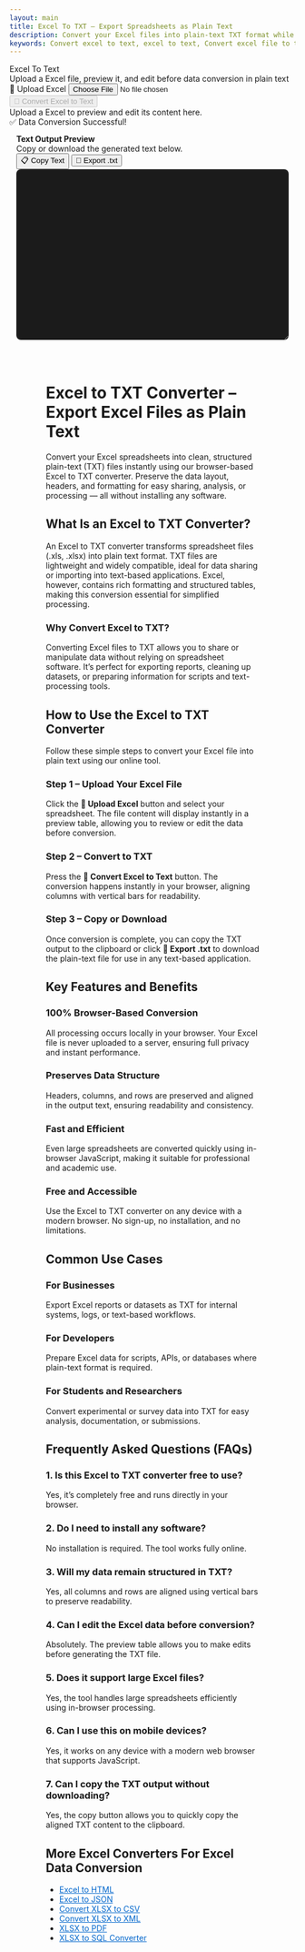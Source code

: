 ```yaml
---
layout: main
title: Excel To TXT – Export Spreadsheets as Plain Text
description: Convert your Excel files into plain-text TXT format while preserving data structure. Fast, browser-based, and secure data conversion.
keywords: Convert excel to text, excel to text, Convert excel file to text, Convert excel to text file, Convert excel file to text file, excel to text converter
---
```

<script src="https://cdnjs.cloudflare.com/ajax/libs/xlsx/0.18.5/xlsx.full.min.js"></script>
<div class="csvx-container">
  <div class="csvx-panel" id="csvPanelText">
    <div class="panel-header">
      <div>
        <div class="title">Excel To Text</div>
        <div class="small">Upload a Excel file, preview it, and edit before data conversion in plain text</div>
      </div>
      <div class="controls">
        <label class="csvx-btn" id="uploadBtnText" title="Upload Excel">
          📂 Upload Excel
          <input id="fileInputText" type="file" accept=".xls, .xlsx">
        </label>
        <button class="csvx-btn primary" id="convertBtnText" disabled title="Convert Excel to Text">🔄 Convert Excel to Text</button>
      </div>
    </div>
    <div id="csvPreviewText" class="csvx-preview" contenteditable>
      <div class="small" id="placeholderText">Upload a Excel to preview and edit its content here.</div>
    </div>
    <div id="toastText" class="csvx-toast">✅ Data Conversion Successful!</div>
  </div>
</div>

<div class="csvx-container">  
  <div id="textPanel" class="csvx-excel-panel">
    <div class="csvx-panel" style="padding:12px;">
      <div class="excel-header">
        <div>
          <div style="font-weight:700">Text Output Preview</div>
          <div class="small">Copy or download the generated text below.</div>
        </div>
        <div class="controls">
          <button class="csvx-btn" id="copyTextBtn" title="Copy Text to Clipboard">📋 Copy Text</button>
          <button class="csvx-btn" id="exportTextBtn" title="Download as Text File">💾 Export .txt</button>
        </div>
      </div>
      <textarea id="textPreview" class="csvx-preview" style="min-height:300px; background:#1b1b1b; color:#eee; font-family:monospace; padding:10px; border:none; width:100%; border-radius:8px;" contenteditable="true"></textarea>
    </div>
  </div>
</div>

<script src="/assets/js/xlsx-to-txt.js"></script>

<div style="margin: 4rem">

<h1>Excel to TXT Converter – Export Excel Files as Plain Text</h1>
<p>Convert your Excel spreadsheets into clean, structured plain-text (TXT) files instantly using our browser-based Excel to TXT converter. Preserve the data layout, headers, and formatting for easy sharing, analysis, or processing — all without installing any software.</p>

<h2>What Is an Excel to TXT Converter?</h2>
<p>An Excel to TXT converter transforms spreadsheet files (.xls, .xlsx) into plain text format. TXT files are lightweight and widely compatible, ideal for data sharing or importing into text-based applications. Excel, however, contains rich formatting and structured tables, making this conversion essential for simplified processing.</p>

<h3>Why Convert Excel to TXT?</h3>
<p>Converting Excel files to TXT allows you to share or manipulate data without relying on spreadsheet software. It’s perfect for exporting reports, cleaning up datasets, or preparing information for scripts and text-processing tools.</p>

<h2>How to Use the Excel to TXT Converter</h2>
<p>Follow these simple steps to convert your Excel file into plain text using our online tool.</p>

<h3>Step 1 – Upload Your Excel File</h3>
<p>Click the <strong>📂 Upload Excel</strong> button and select your spreadsheet. The file content will display instantly in a preview table, allowing you to review or edit the data before conversion.</p>

<h3>Step 2 – Convert to TXT</h3>
<p>Press the <strong>🔄 Convert Excel to Text</strong> button. The conversion happens instantly in your browser, aligning columns with vertical bars for readability.</p>

<h3>Step 3 – Copy or Download</h3>
<p>Once conversion is complete, you can copy the TXT output to the clipboard or click <strong>💾 Export .txt</strong> to download the plain-text file for use in any text-based application.</p>

<h2>Key Features and Benefits</h2>
<h3>100% Browser-Based Conversion</h3>
<p>All processing occurs locally in your browser. Your Excel file is never uploaded to a server, ensuring full privacy and instant performance.</p>

<h3>Preserves Data Structure</h3>
<p>Headers, columns, and rows are preserved and aligned in the output text, ensuring readability and consistency.</p>

<h3>Fast and Efficient</h3>
<p>Even large spreadsheets are converted quickly using in-browser JavaScript, making it suitable for professional and academic use.</p>

<h3>Free and Accessible</h3>
<p>Use the Excel to TXT converter on any device with a modern browser. No sign-up, no installation, and no limitations.</p>

<h2>Common Use Cases</h2>
<h3>For Businesses</h3>
<p>Export Excel reports or datasets as TXT for internal systems, logs, or text-based workflows.</p>

<h3>For Developers</h3>
<p>Prepare Excel data for scripts, APIs, or databases where plain-text format is required.</p>

<h3>For Students and Researchers</h3>
<p>Convert experimental or survey data into TXT for easy analysis, documentation, or submissions.</p>

<h2>Frequently Asked Questions (FAQs)</h2>
<h3>1. Is this Excel to TXT converter free to use?</h3>
<p>Yes, it’s completely free and runs directly in your browser.</p>

<h3>2. Do I need to install any software?</h3>
<p>No installation is required. The tool works fully online.</p>

<h3>3. Will my data remain structured in TXT?</h3>
<p>Yes, all columns and rows are aligned using vertical bars to preserve readability.</p>

<h3>4. Can I edit the Excel data before conversion?</h3>
<p>Absolutely. The preview table allows you to make edits before generating the TXT file.</p>

<h3>5. Does it support large Excel files?</h3>
<p>Yes, the tool handles large spreadsheets efficiently using in-browser processing.</p>

<h3>6. Can I use this on mobile devices?</h3>
<p>Yes, it works on any device with a modern web browser that supports JavaScript.</p>

<h3>7. Can I copy the TXT output without downloading?</h3>
<p>Yes, the copy button allows you to quickly copy the aligned TXT content to the clipboard.</p>

<h2>More Excel Converters For Excel Data Conversion</h2>
<ul>
  <li><a href="excel-to-html" style="color:#0066cc; text-decoration:underline;">Excel to HTML</a></li>
  <li><a href="excel-to-json" style="color:#0066cc; text-decoration:underline;">Excel to JSON</a></li>
  <li><a href="convert-xlsx-to-csv" style="color:#0066cc; text-decoration:underline;">Convert XLSX to CSV</a></li>
  <li><a href="convert-xlsx-to-xml" style="color:#0066cc; text-decoration:underline;">Convert XLSX to XML</a></li>
  <li><a href="xlsx-to-pdf" style="color:#0066cc; text-decoration:underline;">XLSX to PDF</a></li>
  <li><a href="xlsx-to-sql-converter" style="color:#0066cc; text-decoration:underline;">XLSX to SQL Converter</a></li>
</ul>

</div>

<script type="application/ld+json">
{
  "@context": "https://schema.org",
  "@type": "WebApplication",
  "name": "Excel to TXT Converter",
  "url": "https://yourdomain.com/excel-to-text",
  "applicationCategory": "Utility",
  "operatingSystem": "All",
  "description": "Convert Excel spreadsheets (.xls, .xlsx) into plain-text TXT files preserving structure, headers, and alignment. Browser-based and secure.",
  "browserRequirements": "Requires modern browser with JavaScript support",
  "offers": {
    "@type": "Offer",
    "price": "0",
    "priceCurrency": "USD"
  }
}
</script>

<script type="application/ld+json">
{
  "@context": "https://schema.org",
  "@type": "ConvertAction",
  "target": {
    "@type": "EntryPoint",
    "urlTemplate": "https://yourdomain.com/excel-to-text",
    "actionPlatform": ["http://schema.org/DesktopWebPlatform", "http://schema.org/MobileWebPlatform"]
  },
  "instrument": {
    "@type": "WebApplication",
    "name": "Excel to TXT Converter"
  },
  "result": {
    "@type": "DataDownload",
    "encodingFormat": "text/plain",
    "contentUrl": "https://yourdomain.com/download/converted.txt"
  }
}
</script>

<script type="application/ld+json">
{
  "@context": "https://schema.org",
  "@type": "Dataset",
  "name": "Excel Spreadsheet Input",
  "description": "User-provided Excel file (.xls or .xlsx) used for conversion to TXT format.",
  "distribution": {
    "@type": "DataDownload",
    "encodingFormat": "application/vnd.openxmlformats-officedocument.spreadsheetml.sheet"
  }
}
</script>

<script type="application/ld+json">
{
  "@context": "https://schema.org",
  "@type": "Dataset",
  "name": "Converted TXT Output",
  "description": "Plain-text (TXT) file generated from Excel input, preserving table structure and headers.",
  "distribution": {
    "@type": "DataDownload",
    "encodingFormat": "text/plain"
  }
}
</script>

<script type="application/ld+json">
{
  "@context": "https://schema.org",
  "@type": "HowTo",
  "name": "How to Convert Excel to TXT",
  "description": "Step-by-step guide to convert Excel spreadsheets to plain-text files using the online tool.",
  "step": [
    {
      "@type": "HowToStep",
      "text": "Upload your Excel file using the 📂 Upload Excel button."
    },
    {
      "@type": "HowToStep",
      "text": "Click 🔄 Convert Excel to Text to generate aligned TXT output."
    },
    {
      "@type": "HowToStep",
      "text": "Copy the output using 📋 Copy Text or download it with 💾 Export .txt."
    }
  ]
}
</script>

<script type="application/ld+json">
{
  "@context": "https://schema.org",
  "@type": "FAQPage",
  "mainEntity": [
    {
      "@type": "Question",
      "name": "Is this Excel to TXT converter free?",
      "acceptedAnswer": {
        "@type": "Answer",
        "text": "Yes, it is completely free and works entirely in your browser."
      }
    },
    {
      "@type": "Question",
      "name": "Do I need to install any software?",
      "acceptedAnswer": {
        "@type": "Answer",
        "text": "No installation is required. The tool is fully online and browser-based."
      }
    },
    {
      "@type": "Question",
      "name": "Will my Excel data remain structured in TXT?",
      "acceptedAnswer": {
        "@type": "Answer",
        "text": "Yes, all columns and rows are aligned using vertical bars to maintain readability."
      }
    },
    {
      "@type": "Question",
      "name": "Can I edit the Excel data before conversion?",
      "acceptedAnswer": {
        "@type": "Answer",
        "text": "Absolutely. You can make edits in the preview table before generating the TXT file."
      }
    },
    {
      "@type": "Question",
      "name": "Does it support large Excel files?",
      "acceptedAnswer": {
        "@type": "Answer",
        "text": "Yes, the tool efficiently handles large spreadsheets using in-browser processing."
      }
    },
    {
      "@type": "Question",
      "name": "Can I use this tool on mobile devices?",
      "acceptedAnswer": {
        "@type": "Answer",
        "text": "Yes, it works on any device with a modern web browser."
      }
    }
  ]
}
</script>
